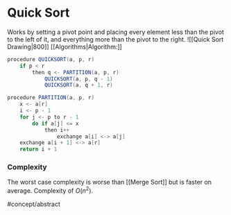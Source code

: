 # Quick Sort
Works by setting a pivot point and placing every element less than the pivot to the left of it, and everything more than the pivot to the right.
![[Quick Sort Drawing|800]]
[[Algorithms|Algorithm:]]
```java
procedure QUICKSORT(a, p, r)
	if p < r
		then q <- PARTITION(a, p, r)
			QUICKSORT(a, p, q - 1)
			QUICKSORT(a, q + 1, r)

procedure PARTITION(a, p, r)
	x <- a[r]
	i <- p - 1
	for j <- p to r - 1
		do if a[j] <= x
			then i++
				exchange a[i] <-> a[j]
	exchange a[i + 1] <-> a[r]
	return i + 1
```

### Complexity
The worst case complexity is worse than [[Merge Sort]] but is faster on average. Complexity of $O(n^2)$.

#concept/abstract 